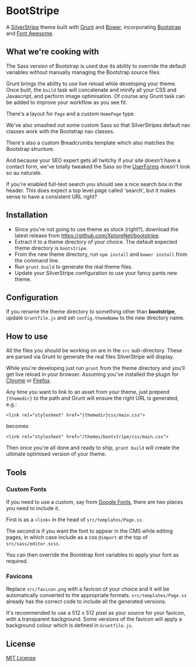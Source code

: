 # BootStripe

A [SilverStripe](http://www.silverstripe.org) theme built with [Grunt](http://gruntjs.com/) and [Bower](http://bower.io/), incorporating [Bootstrap](http://getbootstrap.com/) and [Font Awesome](http://fontawesome.io/).

## What we're cooking with

The Sass version of Bootstrap is used due its ability to override the default variables without manually managing the Bootstrap source files.

Grunt brings the ability to use live reload while developing your theme. Once built, the `build` task will concatenate and minify all your CSS and Javascript, and perform image optimisation. Of course any Grunt task can be added to improve your workflow as you see fit.

There's a layout for `Page` and a custom `HomePage` type.

We've also smashed out some custom Sass so that SilverStripes default nav classes work with the Bootstrap nav classes.

There's also a custom Breadcrumbs template which also matches the Bootstrap structure.

And because your SEO expert gets all twitchy if your site doesn't have a contact form, we've totally tweaked the Sass so the [UserForms](http://addons.silverstripe.org/add-ons/silverstripe/userforms) doesn't look so au naturale.

If you're enabled full-text search you should see a nice search box in the header. This does expect a top level page called 'search', but it makes sense to have a consistent URL right?

## Installation

- Since you're not going to use theme as stock (right?), download the latest release from https://github.com/XploreNet/bootstripe.
- Extract it to a theme directory of your choice. The default expected theme directory is `bootstripe`.
- From the new theme directory, run `npm install` and `bower install` from the command line.
- Run `grunt build` to generate the real theme files.
- Update your SilverStripe configuration to use your fancy pants new theme.

## Configuration

If you rename the theme directory to something other than __bootstripe__, update `Gruntfile.js` and set `config.themeName` to the new directory name.

## How to use

All the files you should be working on are in the `src` sub-directory. These are parsed via Grunt to generate the real files SilverStripe will display.

While you're developing just run `grunt` from the theme directory and you'll get live reload in your browser. Assuming you've installed the plugin for [Chrome](https://chrome.google.com/webstore/detail/livereload/jnihajbhpnppcggbcgedagnkighmdlei?hl=en) or [Firefox](https://addons.mozilla.org/en-US/firefox/addon/livereload/).

Any time you want to link to an asset from your theme, just prepend `{themedir}` to the path and Grunt will ensure the right URL is generated, e.g.:

`<link rel="stylesheet" href="{themedir}css/main.css">`

becomes

`<link rel="stylesheet" href="/themes/bootstripe/css/main.css">`

Then once you're all done and ready to ship, `grunt build` will create the ultimate optimised version of your theme.

Tools
-----

### Custom Fonts

If you need to use a custom, say from [Google Fonts](https://www.google.com/fonts), there are two places you need to include it.

First is as a `<link>` in the head of `src/templates/Page.ss`.

The second is if you want the font to appear in the CMS while editing pages, in which case include as a css `@import` at the top of `src/sass/editor.scss`.

You can then override the Bootstrap font variables to apply your font as required.

### Favicons

Replace `src/favicon.png` with a favicon of your choice and it will be automatically converted to the appropriate formats.
`src/templates/Page.ss` already has the correct code to include all the generated versions.

It's recommended to use a 512 x 512 pixel as your source for your favicon, with a transparent background.
Some versions of the favicon will apply a background colour which is defined in `Gruntfile.js`.

## License

[MIT License](http://en.wikipedia.org/wiki/MIT_License)
